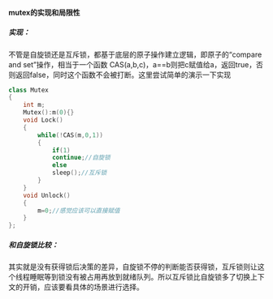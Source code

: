 #### mutex的实现和局限性

##### 实现：

不管是自旋锁还是互斥锁，都基于底层的原子操作建立逻辑，即原子的“compare and set”操作，相当于一个函数 CAS(a,b,c)，a==b则把c赋值给a，返回true，否则返回false，同时这个函数不会被打断。这里尝试简单的演示一下实现

```c++
class Mutex
{
    int m;
    Mutex():m(0){}
    void Lock()
    {
        while(!CAS(m,0,1))
        {
            if(1)
            continue;//自旋锁
            else
            sleep();//互斥锁
        }
    }
    void Unlock()
    {
        m=0;//感觉应该可以直接赋值
    }
};
```

##### 和自旋锁比较：

其实就是没有获得锁后决策的差异，自旋锁不停的判断能否获得锁，互斥锁则让这个线程睡眠等到锁没有被占用再放到就绪队列。所以互斥锁比自旋锁多了切换上下文的开销，应该要看具体的场景进行选择。